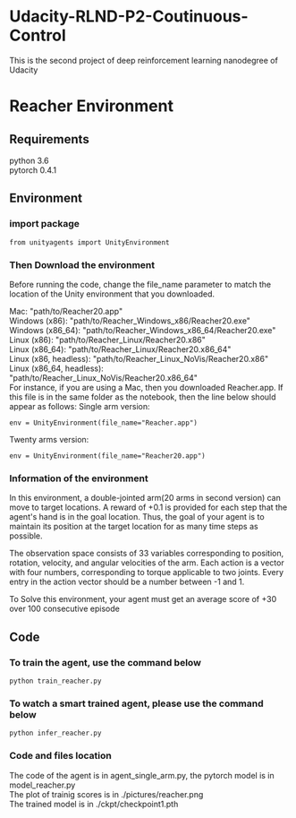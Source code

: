 # Udacity-RLND-P2-Coutinuous-Control
This is the second project of deep reinforcement learning nanodegree of Udacity

# Reacher Environment

## Requirements
python 3.6 <br>pytorch 0.4.1<br>

## Environment
### import package
```
from unityagents import UnityEnvironment
```

### Then Download the environment
Before running the code, change the file_name parameter to match the location of the Unity environment that you downloaded.

Mac: "path/to/Reacher20.app"<br>
Windows (x86): "path/to/Reacher_Windows_x86/Reacher20.exe"<br>
Windows (x86_64): "path/to/Reacher_Windows_x86_64/Reacher20.exe"<br>
Linux (x86): "path/to/Reacher_Linux/Reacher20.x86"<br>
Linux (x86_64): "path/to/Reacher_Linux/Reacher20.x86_64"<br>
Linux (x86, headless): "path/to/Reacher_Linux_NoVis/Reacher20.x86"<br>
Linux (x86_64, headless): "path/to/Reacher_Linux_NoVis/Reacher20.x86_64"<br>
For instance, if you are using a Mac, then you downloaded Reacher.app. If this file is in the same folder as the notebook, then the line below should appear as follows:
Single arm version:
```
env = UnityEnvironment(file_name="Reacher.app")
```
Twenty arms version:
```
env = UnityEnvironment(file_name="Reacher20.app")
```
### Information of the environment
In this environment, a double-jointed arm(20 arms in second version) can move to target locations. A reward of +0.1 is provided for each step that the agent's hand is in the goal location. Thus, the goal of your agent is to maintain its position at the target location for as many time steps as possible.

The observation space consists of 33 variables corresponding to position, rotation, velocity, and angular velocities of the arm. Each action is a vector with four numbers, corresponding to torque applicable to two joints. Every entry in the action vector should be a number between -1 and 1.

To Solve this environment, your agent must get an average score of +30 over 100 consecutive episode

## Code
### To train the agent, use the command below
```
python train_reacher.py
```
### To watch a smart trained agent, please use the command below
```
python infer_reacher.py
```
### Code and files location
The code of the agent is in agent_single_arm.py, the pytorch model is in model_reacher.py<br>
The plot of trainig scores is in ./pictures/reacher.png<br>
The trained model is in ./ckpt/checkpoint1.pth<br>
